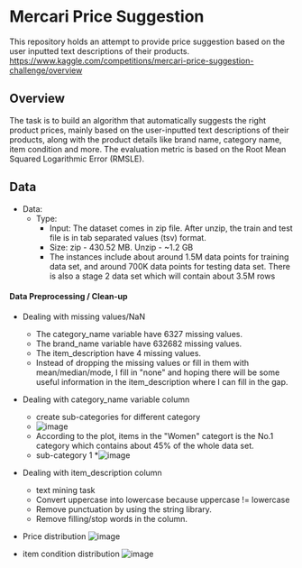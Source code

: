 # Mercari Price Suggestion

This repository holds an attempt to provide price suggestion based on the user inputted text descriptions of their products. https://www.kaggle.com/competitions/mercari-price-suggestion-challenge/overview

## Overview
The task is to build an algorithm that automatically suggests the right product prices, mainly based on the user-inputted text descriptions of their products, along with the product details like brand name, category name, item condition and more. The evaluation metric is based on the Root Mean Squared Logarithmic Error (RMSLE).

## Data
* Data:
  * Type: 
    * Input: The dataset comes in zip file. After unzip, the train and test file is in tab separated values (tsv) format.
    * Size: zip - 430.52 MB. Unzip - ~1.2 GB
    * The instances include about around 1.5M data points for training data set, and around 700K data points for testing data set. There is also a stage 2 data set which will contain about 3.5M rows

#### Data Preprocessing / Clean-up

* Dealing with missing values/NaN
  * The category_name variable have 6327 missing values.
  * The brand_name variable have 632682 missing values.
  * The item_description have 4 missing values.
  * Instead of dropping the missing values or fill in them with mean/median/mode, I fill in "none" and hoping there will be some useful information in the item_description where I can fill in the gap. 

* Dealing with category_name variable column
  * create sub-categories for different category
  * ![image](https://user-images.githubusercontent.com/89665013/226462934-0b9660bc-1b38-48d5-99e1-6c93055594e4.png)
  * According to the plot, items in the "Women" categort is the No.1 category which contains about 45% of the whole data set.
  * sub-category 1 
  *![image](https://user-images.githubusercontent.com/89665013/227037527-e9a8a3a9-ebc4-4bf3-bd00-40402bc77df8.png)

* Dealing with item_description column
  * text mining task
  * Convert uppercase into lowercase because uppercase != lowercase
  * Remove punctuation by using the string library.
  * Remove filling/stop words in the column.

* Price distribution
   ![image](https://user-images.githubusercontent.com/89665013/235506074-4a51dcf7-7183-469d-8d66-34022fb5432b.png)
  
* item condition distribution
  ![image](https://user-images.githubusercontent.com/89665013/235507825-1e096d39-a1fd-4e94-9517-8a941ac61dbf.png)

